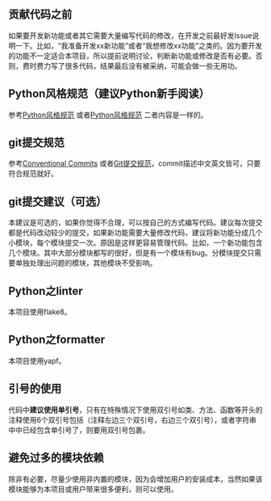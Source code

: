 ## 贡献代码之前
如果要开发新功能或者其它需要大量编写代码的修改，在开发之前最好发Issue说明一下。比如，“我准备开发xx新功能”或者“我想修改xx功能”之类的。因为要开发的功能不一定适合本项目，所以提前说明讨论，判断新功能或修改是否有必要。否则，费时费力写了很多代码，结果最后没有被采纳，可能会做一些无用功。
## Python风格规范（建议Python新手阅读）
参考[Python风格规范](https://zh-google-styleguide.readthedocs.io/en/latest/google-python-styleguide/python_style_rules/)
或者[Python风格规范](https://github.com/zh-google-styleguide/zh-google-styleguide/blob/master/google-python-styleguide/python_style_rules.rst)
二者内容是一样的。
## git提交规范
参考[Conventional Commits](https://www.conventionalcommits.org/en/v1.0.0/)
或者[Git提交规范](https://zhuanlan.zhihu.com/p/67804026)，commit描述中文英文皆可，只要符合规范就好。
## git提交建议（可选）
本建议是可选的，如果你觉得不合理，可以按自己的方式编写代码。建议每次提交都是代码改动较少的提交，如果新功能需要大量修改代码，建议将新功能分成几个小模块，每个模块提交一次。原因是这样更容易管理代码。比如，一个新功能包含几个模块。其中大部分模块都写的很好，但是有一个模块有bug。分模块提交只需要单独处理出问题的模块，其他模块不受影响。
## Python之linter
本项目使用flake8。
## Python之formatter
本项目使用yapf。
## 引号的使用
代码中**建议使用单引号**，只有在特殊情况下使用双引号如类、方法、函数等开头的注释使用6个双引号包括（注释左边三个双引号，右边三个双引号），或者字符串中中已经包含单引号了，则要用双引号包裹。
## 避免过多的模块依赖
除非有必要，尽量少使用非内置的模块，因为会增加用户的安装成本，当然如果该模块能够为本项目或用户带来很多便利，则可以使用。
